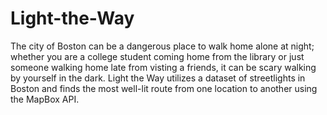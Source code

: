 # Light-the-Way

The city of Boston can be a dangerous place to walk home alone at night; whether you are a college student coming home from the library or just someone walking home late from visting a friends, it can be scary walking by yourself in the dark. Light the Way utilizes a dataset of streetlights in Boston and finds the most well-lit route from one location to another using the MapBox API. 
